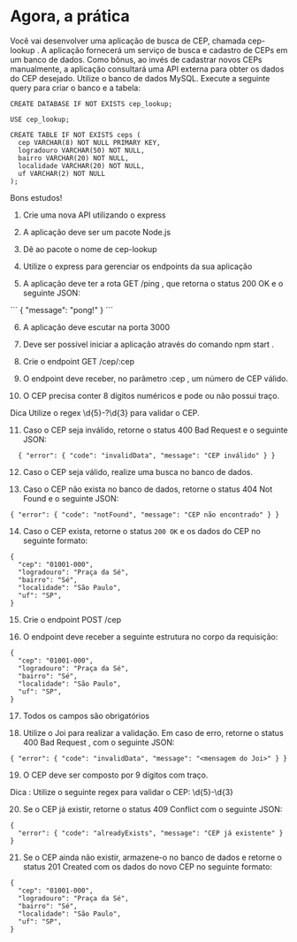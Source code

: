 # Agora, a prática
Você vai desenvolver uma aplicação de busca de CEP, chamada cep-lookup . A aplicação fornecerá um serviço de busca e cadastro de CEPs em um banco de dados. Como bônus, ao invés de cadastrar novos CEPs manualmente, a aplicação consultará uma API externa para obter os dados do CEP desejado.
Utilize o banco de dados MySQL. Execute a seguinte query para criar o banco e a tabela:

```
CREATE DATABASE IF NOT EXISTS cep_lookup;

USE cep_lookup;

CREATE TABLE IF NOT EXISTS ceps (
  cep VARCHAR(8) NOT NULL PRIMARY KEY,
  logradouro VARCHAR(50) NOT NULL,
  bairro VARCHAR(20) NOT NULL,
  localidade VARCHAR(20) NOT NULL,
  uf VARCHAR(2) NOT NULL
);
```

Bons estudos!
1. Crie uma nova API utilizando o express

2. A aplicação deve ser um pacote Node.js

3. Dê ao pacote o nome de cep-lookup

4. Utilize o express para gerenciar os endpoints da sua aplicação

5. A aplicação deve ter a rota GET /ping , que retorna o status 200 OK e o seguinte JSON:

´´´
{ "message": "pong!" }
´´´

6. A aplicação deve escutar na porta 3000

7. Deve ser possível iniciar a aplicação através do comando npm start .

8. Crie o endpoint GET /cep/:cep

9. O endpoint deve receber, no parâmetro :cep , um número de CEP válido.

10. O CEP precisa conter 8 dígitos numéricos e pode ou não possui traço.

Dica Utilize o regex \d{5}-?\d{3} para validar o CEP.

11. Caso o CEP seja inválido, retorne o status 400 Bad Request e o seguinte JSON:

```
  { "error": { "code": "invalidData", "message": "CEP inválido" } }
```

12. Caso o CEP seja válido, realize uma busca no banco de dados.

13. Caso o CEP não exista no banco de dados, retorne o status 404 Not Found e o seguinte JSON:

```
{ "error": { "code": "notFound", "message": "CEP não encontrado" } }
```

14.  Caso o CEP exista, retorne o status `200 OK` e os dados do CEP no seguinte formato:

```
{
  "cep": "01001-000",
  "logradouro": "Praça da Sé",
  "bairro": "Sé",
  "localidade": "São Paulo",
  "uf": "SP",
}
```

15. Crie o endpoint POST /cep

16. O endpoint deve receber a seguinte estrutura no corpo da requisição:

```
{
  "cep": "01001-000",
  "logradouro": "Praça da Sé",
  "bairro": "Sé",
  "localidade": "São Paulo",
  "uf": "SP",
}
```

17. Todos os campos são obrigatórios

18. Utilize o Joi para realizar a validação. Em caso de erro, retorne o status 400 Bad Request , com o seguinte JSON:

```
{ "error": { "code": "invalidData", "message": "<mensagem do Joi>" } }
```

19. O CEP deve ser composto por 9 dígitos com traço.

Dica : Utilize o seguinte regex para validar o CEP: \d{5}-\d{3}

20. Se o CEP já existir, retorne o status 409 Conflict com o seguinte JSON:

```
{
  "error": { "code": "alreadyExists", "message": "CEP já existente" }
}
```

21. Se o CEP ainda não existir, armazene-o no banco de dados e retorne o status 201 Created com os dados do novo CEP no seguinte formato:

```
{
  "cep": "01001-000",
  "logradouro": "Praça da Sé",
  "bairro": "Sé",
  "localidade": "São Paulo",
  "uf": "SP",
}
```